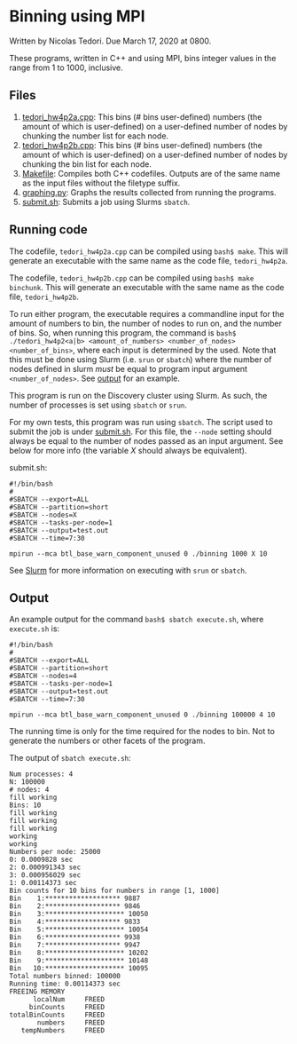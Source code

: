 # Binning using MPI
Written by Nicolas Tedori. Due March 17, 2020 at 0800.

These programs, written in C++ and using MPI, bins integer values in the range from 1 to 1000, inclusive.

## Files
1. [tedori_hw4p2a.cpp](tedori_hw4p2a.cpp): This bins (# bins user-defined) numbers (the amount of which is user-defined) on a user-defined number of nodes by chunking the number list for each node.
2. [tedori_hw4p2b.cpp](tedori_hw4p2b.cpp): This bins (# bins user-defined) numbers (the amount of which is user-defined) on a user-defined number of nodes by chunking the bin list for each node.
3. [Makefile](Makefile): Compiles both C++ codefiles. Outputs are of the same name as the input files without the filetype suffix.
4. [graphing.py](graphing.py): Graphs the results collected from running the programs.
5. [submit.sh](submit.sh): Submits a job using Slurms `sbatch`.

## Running code
The codefile, `tedori_hw4p2a.cpp` can be compiled using `bash$ make`. This will generate an executable with the same name as the code file, `tedori_hw4p2a`.

The codefile, `tedori_hw4p2b.cpp` can be compiled using `bash$ make binchunk`. This will generate an executable with the same name as the code file, `tedori_hw4p2b`.

To run either program, the executable requires a commandline input for the amount of numbers to bin, the number of nodes to run on, and the number of bins. So, when running this program, the command is `bash$ ./tedori_hw4p2<a|b> <amount_of_numbers> <number_of_nodes> <number_of_bins>`, where each input is determined by the used. Note that this must be done using Slurm (i.e. `srun` or `sbatch`) where the number of nodes defined in slurm *must* be equal to program input argument `<number_of_nodes>`. See [output](https://github.com/niclad/eece5640/tree/master/hw4/p2#output) for an example.

This program is run on the Discovery cluster using Slurm. As such, the number of processes is set using `sbatch` or `srun`.

For my own tests, this program was run using `sbatch`. The script used to submit the job is under [submit.sh](submit.sh). For this file, the `--node` setting should always be equal to the number of nodes passed as an input argument. See below for more info (the variable *X* should always be equivalent). 

submit.sh:
```
#!/bin/bash
#
#SBATCH --export=ALL
#SBATCH --partition=short	
#SBATCH --nodes=X
#SBATCH --tasks-per-node=1
#SBATCH --output=test.out
#SBATCH --time=7:30

mpirun --mca btl_base_warn_component_unused 0 ./binning 1000 X 10
```

See [Slurm](https://slurm.schedmd.com/overview.html) for more information on executing with `srun` or `sbatch`.

## Output
An example output for the command `bash$ sbatch execute.sh`, where `execute.sh` is:

```
#!/bin/bash
#
#SBATCH --export=ALL
#SBATCH --partition=short
#SBATCH --nodes=4
#SBATCH --tasks-per-node=1
#SBATCH --output=test.out
#SBATCH --time=7:30

mpirun --mca btl_base_warn_component_unused 0 ./binning 100000 4 10
```

The running time is only for the time required for the nodes to bin. Not to generate the numbers or other facets of the program.

The output of `sbatch execute.sh`:
```
Num processes: 4
N: 100000
# nodes: 4
fill working
Bins: 10
fill working
fill working
fill working
working
working
Numbers per node: 25000
0: 0.0009828 sec
2: 0.000991343 sec
3: 0.000956029 sec
1: 0.00114373 sec
Bin counts for 10 bins for numbers in range [1, 1000]
Bin    1:******************* 9887
Bin    2:******************* 9846
Bin    3:******************** 10050
Bin    4:******************* 9833
Bin    5:******************** 10054
Bin    6:******************* 9938
Bin    7:******************* 9947
Bin    8:******************** 10202
Bin    9:******************** 10148
Bin   10:******************** 10095
Total numbers binned: 100000
Running time: 0.00114373 sec
FREEING MEMORY
      localNum     FREED
     binCounts     FREED
totalBinCounts     FREED
       numbers     FREED
   tempNumbers     FREED
```